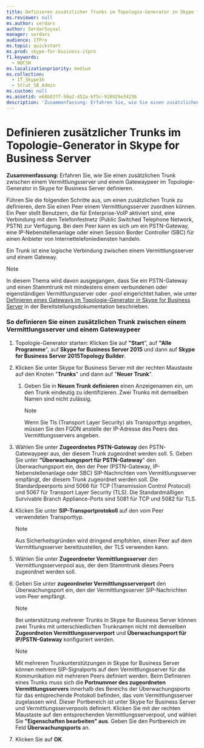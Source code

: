 ```yaml
---
title: Definieren zusätzlicher Trunks im Topologie-Generator in Skype for Business Server
ms.reviewer: null
ms.author: serdars
author: SerdarSoysal
manager: serdars
audience: ITPro
ms.topic: quickstart
ms.prod: skype-for-business-itpro
f1.keywords:
  - NOCSH
ms.localizationpriority: medium
ms.collection:
  - IT_Skype16
  - Strat_SB_Admin
ms.custom: null
ms.assetid: e68b8377-50a2-452a-bf5c-910929e34236
description: 'Zusammenfassung: Erfahren Sie, wie Sie einen zusätzlichen Trunk zwischen einem Vermittlungsserver und einem Gatewaypeer im Topologie-Generator in Skype for Business Server definieren.'
---
```


# <a name="define-additional-trunks-in-topology-builder-in-skype-for-business-server"></a>Definieren zusätzlicher Trunks im Topologie-Generator in Skype for Business Server
 
**Zusammenfassung:** Erfahren Sie, wie Sie einen zusätzlichen Trunk zwischen einem Vermittlungsserver und einem Gatewaypeer im Topologie-Generator in Skype for Business Server definieren.
  
Führen Sie die folgenden Schritte aus, um einen zusätzlichen Trunk zu definieren, dem Sie einen Peer einem Vermittlungsserver zuordnen können. Ein Peer stellt Benutzern, die für Enterprise-VoIP aktiviert sind, eine Verbindung mit dem Telefonfestnetz (Public Switched Telephone Network, PSTN) zur Verfügung. Bei dem Peer kann es sich um ein PSTN-Gateway, eine IP-Nebenstellenanlage oder einen Session Border Controller (SBC) für einen Anbieter von Internettelefoniediensten handeln.
  
Ein Trunk ist eine logische Verbindung zwischen einem Vermittlungsserver und einem Gateway.
  
> [!NOTE]
> In diesem Thema wird davon ausgegangen, dass Sie ein PSTN-Gateway und einen Stammtrunk mit mindestens einem verbundenen oder eigenständigen Vermittlungsserver oder -pool eingerichtet haben, wie unter [Definieren eines Gateways im Topologie-Generator in Skype for Business Server](define-a-gateway.md) in der Bereitstellungsdokumentation beschrieben.
  
### <a name="to-define-an-additional-trunk-between-a-mediation-server-and-a-gateway-peer"></a>So definieren Sie einen zusätzlichen Trunk zwischen einem Vermittlungsserver und einem Gatewaypeer

1. Topologie-Generator starten: Klicken Sie auf **"Start**", auf **"Alle Programme**", auf **Skype for Business Server 2015** und dann auf **Skype for Business Server 2015Topology Builder**.
    
2. Klicken Sie unter Skype for Business Server mit der rechten Maustaste auf den Knoten "**Trunks**" und dann auf "**Neuer Trunk**".
   1. Geben Sie in **Neuen Trunk definieren** einen Anzeigenamen ein, um den Trunk eindeutig zu identifizieren. Zwei Trunks mit demselben Namen sind nicht zulässig.
    
      > [!NOTE]
      > Wenn Sie Tls (Transport Layer Security) als Transporttyp angeben, müssen Sie den FQDN anstelle der IP-Adresse des Peers des Vermittlungsservers angeben. 
  
3. Wählen Sie unter **Zugeordnetes PSTN-Gateway** den PSTN-Gatewaypeer aus, der diesem Trunk zugeordnet werden soll.
    5. Geben Sie unter **"Überwachungsport für PSTN-Gateway**" den Überwachungsport ein, den der Peer (PSTN-Gateway, IP-Nebenstellenanlage oder SBC) SIP-Nachrichten vom Vermittlungsserver empfängt, der diesem Trunk zugeordnet werden soll. Die Standardpeerports sind 5066 für TCP (Transmission Control Protocol) und 5067 für Transport Layer Security (TLS). Die Standardmäßigen Survivable Branch Appliance-Ports sind 5081 für TCP und 5082 für TLS.
    
4. Klicken Sie unter **SIP-Transportprotokoll** auf den vom Peer verwendeten Transporttyp.
    
    > [!NOTE]
    > Aus Sicherheitsgründen wird dringend empfohlen, einen Peer auf dem Vermittlungsserver bereitzustellen, der TLS verwenden kann. 
  
5. Wählen Sie unter **Zugeordneter Vermittlungsserver** den Vermittlungsserverpool aus, der dem Stammtrunk dieses Peers zugeordnet werden soll.
    
6. Geben Sie unter **zugeordneter Vermittlungsserverport** den Überwachungsport ein, den der Vermittlungsserver SIP-Nachrichten vom Peer empfängt.
    
    > [!NOTE]
    > Bei unterstützung mehrerer Trunks in Skype for Business Server können zwei Trunks mit unterschiedlichen Trunknamen nicht mit demselben **Zugeordneten Vermittlungsserverport** und **Überwachungsport für IP/PSTN-Gateway** konfiguriert werden.
  
    > [!NOTE]
    > Mit mehreren Trunkunterstützungen in Skype for Business Server können mehrere SIP-Signalports auf dem Vermittlungsserver für die Kommunikation mit mehreren Peers definiert werden. Beim Definieren eines Trunks muss sich die **Portnummer des zugeordneten Vermittlungsservers** innerhalb des Bereichs der Überwachungsports für das entsprechende Protokoll befinden, das vom Vermittlungsserver zugelassen wird. Dieser Portbereich ist unter Skype for Business Server und Vermittlungsserverpools definiert. Klicken Sie mit der rechten Maustaste auf den entsprechenden Vermittlungsserverpool, und wählen Sie **"Eigenschaften bearbeiten" aus**. Geben Sie den Portbereich im Feld **Überwachungsports** an.
  
7. Klicken Sie auf **OK**. 
    


